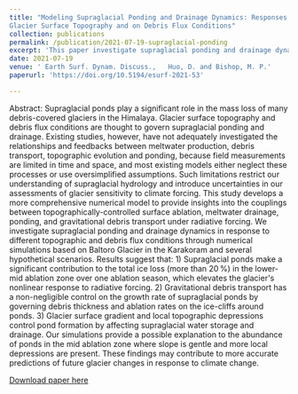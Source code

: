 ```yaml
---
title: "Modeling Supraglacial Ponding and Drainage Dynamics: Responses to 
Glacier Surface Topography and on Debris Flux Conditions"
collection: publications
permalink: /publication/2021-07-19-supraglacial-ponding 
excerpt: 'This paper investigate supraglacial ponding and drainage dynamics in response to different topographic and debris flux conditions through numerical simulations.'
date: 2021-07-19
venue: ' Earth Surf. Dynam. Discuss.,   Huo, D. and Bishop, M. P.'
paperurl: 'https://doi.org/10.5194/esurf-2021-53'

---
```

Abstract: Supraglacial ponds play a significant role in the mass loss of many debris-covered glaciers in the Himalaya. Glacier surface topography and debris flux conditions are thought to govern supraglacial ponding and drainage. Existing studies, however, have not adequately investigated the relationships and feedbacks between meltwater production, debris transport, topographic evolution and ponding, because field measurements are limited in time and space, and most existing models either neglect these processes or use oversimplified assumptions. Such limitations restrict our understanding of supraglacial hydrology and introduce uncertainties in our assessments of glacier sensitivity to climate forcing. This study develops a more comprehensive numerical model to provide insights into the couplings between topographically-controlled surface ablation, meltwater drainage, ponding, and gravitational debris transport under radiative forcing. We investigate supraglacial ponding and drainage dynamics in response to different topographic and debris flux conditions through numerical simulations based on Baltoro Glacier in the Karakoram and several hypothetical scenarios. Results suggest that: 1) Supraglacial ponds make a significant contribution to the total ice loss (more than 20 %) in the lower-mid ablation zone over one ablation season, which elevates the glacier's nonlinear response to radiative forcing. 2) Gravitational debris transport has a non-negligible control on the growth rate of supraglacial ponds by governing debris thickness and ablation rates on the ice-cliffs around ponds. 3) Glacier surface gradient and local topographic depressions control pond formation by affecting supraglacial water storage and drainage. Our simulations provide a possible explanation to the abundance of ponds in the mid ablation zone where slope is gentle and more local depressions are present. These findings may contribute to more accurate predictions of future glacier changes in response to climate change.

[Download paper here](https://doi.org/10.5194/esurf-2021-53)
